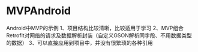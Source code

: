 # MVPAndroid
Android中MVP的示例
1、项目结构比较清晰，比较适用于学习
2、MVP组合Retrofit对网络的请求及数据解析封装（自定义GSON解析同字段、不用数据类型的数据）
3、可以直接应用到项目中，并没有很繁琐的各种引用
